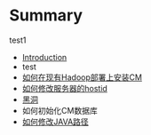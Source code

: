 # Summary

test1

* [Introduction](README.md)
* test
* [如何在现有Hadoop部署上安装CM](unmanagement_install.md)
* [如何修改服务器的hostid](modify_hostid.md)
* [黑洞](hei_dong.md)
* 如何初始化CM数据库
* [如何修改JAVA路径](java_path.md)

